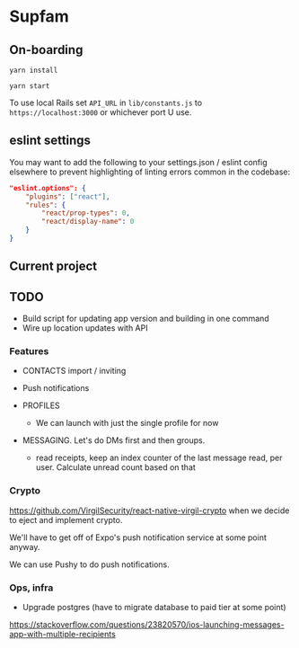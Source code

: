 # Supfam

## On-boarding

`yarn install`

`yarn start`

To use local Rails set `API_URL` in `lib/constants.js` to `https://localhost:3000` or whichever port U use.

## eslint settings

You may want to add the following to your settings.json / eslint config elsewhere to prevent highlighting of linting errors common in the codebase:

```json
"eslint.options": {
    "plugins": ["react"],
    "rules": {
        "react/prop-types": 0,
        "react/display-name": 0
    }
}
```

## Current project


## TODO

- Build script for updating app version and building in one command
- Wire up location updates with API

### Features

- CONTACTS import / inviting
- Push notifications

- PROFILES
  - We can launch with just the single profile for now
- MESSAGING. Let's do DMs first and then groups.
  - read receipts, keep an index counter of the last message read, per user. Calculate unread count based on that

### Crypto

https://github.com/VirgilSecurity/react-native-virgil-crypto when we decide to eject and implement crypto.

We'll have to get off of Expo's push notification service at some point anyway.

We can use Pushy to do push notifications.

### Ops, infra

- Upgrade postgres (have to migrate database to paid tier at some point)

https://stackoverflow.com/questions/23820570/ios-launching-messages-app-with-multiple-recipients
